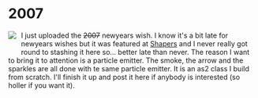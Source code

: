 <!--
  id: 282
  date: 2007-02-13
  modified: 2020-06-01
  slug: 2007
  type: post
  excerpt: <p>I just uploaded the 2007 newyears wish. I know it&#8217;s a bit late for newyears wishes but it was featured at Shapers and I never really got round to stashing it here so&#8230; better late than never. The reason I want to bring it to attention is a particle emitter. The smoke, the arrow and [&hellip;]</p>
  categories: Flash, ActionScript
  tags: 
  inCv: 
  inPortfolio: 
  dateFrom: 
  dateTo: 
-->

# 2007

<img src="https://res.cloudinary.com/dn1rmdjs5/image/upload/v1566568756/rv/2007.jpg" align="left" style="margin: 0px 10px 25px 0px;border:0px;" /> I just uploaded the <del>2007</del> newyears wish. I know it's a bit late for newyears wishes but it was featured at <a href="http://www.shapers.nl/" target="s">Shapers</a> and I never really got round to stashing it here so&#8230; better late than never. The reason I want to bring it to attention is a particle emitter. The smoke, the arrow and the sparkles are all done with te same particle emitter. It is an as2 class I build from scratch. I'll finish it up and post it here if anybody is interested (so holler if you want it).
